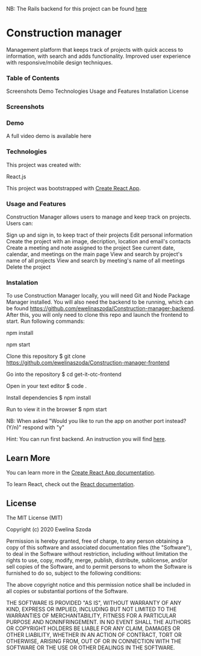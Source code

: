 NB: The Rails backend for this project can be found [here](https://github.com/ewelinaszoda/Construction-manager-backend)

# Construction manager

Management platform that keeps track of projects with quick access to information, with search and adds functionality. Improved user experience with responsive/mobile design techniques.

### Table of Contents 

Screenshots
Demo
Technologies
Usage and Features
Installation
License

### Screenshots


### Demo 

A full video demo is available here

### Technologies

This project was created with:

React.js

This project was bootstrapped with [Create React App](https://github.com/facebook/create-react-app).

### Usage and Features

Construction Manager allows users to manage and keep track on projects. Users can:

Sign up and sign in, to keep tract of their projects
Edit personal information
Create the project with an image, decription, location and email's contacts
Create a meeting and note assigned to the project
See current date, calendar, and meetings on the main page
View and search by project's name of all projects
View and search by meeting's name of all meetings
Delete the project

### Instalation

To use Construction Manager locally, you will need Git and Node Package Manager installed. You will also need the backend to be running, which can be found https://github.com/ewelinaszoda/Construction-manager-backend. After this, you will only need to clone this repo and launch the frontend to start. Run following commands:

npm install

npm start

Clone this repository
$ git clone https://github.com/ewelinaszoda/Construction-manager-frontend

Go into the repository
$ cd get-it-otc-frontend

Open in your text editor
$ code .

Install dependencies
$ npm install

Run to view it in the browser
$ npm start

NB: When asked "Would you like to run the app on another port instead? (Y/n)" respond with "y"

Hint: You can run first backend. An instruction you will find [here](https://github.com/ewelinaszoda/Construction-manager-backend).

## Learn More

You can learn more in the [Create React App documentation](https://facebook.github.io/create-react-app/docs/getting-started).

To learn React, check out the [React documentation](https://reactjs.org/).

## License

The MIT License (MIT)

Copyright (c) 2020 Ewelina Szoda

Permission is hereby granted, free of charge, to any person obtaining a copy of this software and associated documentation files (the "Software"), to deal in the Software without restriction, including without limitation the rights to use, copy, modify, merge, publish, distribute, sublicense, and/or sell copies of the Software, and to permit persons to whom the Software is furnished to do so, subject to the following conditions:

The above copyright notice and this permission notice shall be included in all copies or substantial portions of the Software.

THE SOFTWARE IS PROVIDED "AS IS", WITHOUT WARRANTY OF ANY KIND, EXPRESS OR IMPLIED, INCLUDING BUT NOT LIMITED TO THE WARRANTIES OF MERCHANTABILITY, FITNESS FOR A PARTICULAR PURPOSE AND NONINFRINGEMENT. IN NO EVENT SHALL THE AUTHORS OR COPYRIGHT HOLDERS BE LIABLE FOR ANY CLAIM, DAMAGES OR OTHER LIABILITY, WHETHER IN AN ACTION OF CONTRACT, TORT OR OTHERWISE, ARISING FROM, OUT OF OR IN CONNECTION WITH THE SOFTWARE OR THE USE OR OTHER DEALINGS IN THE SOFTWARE.
